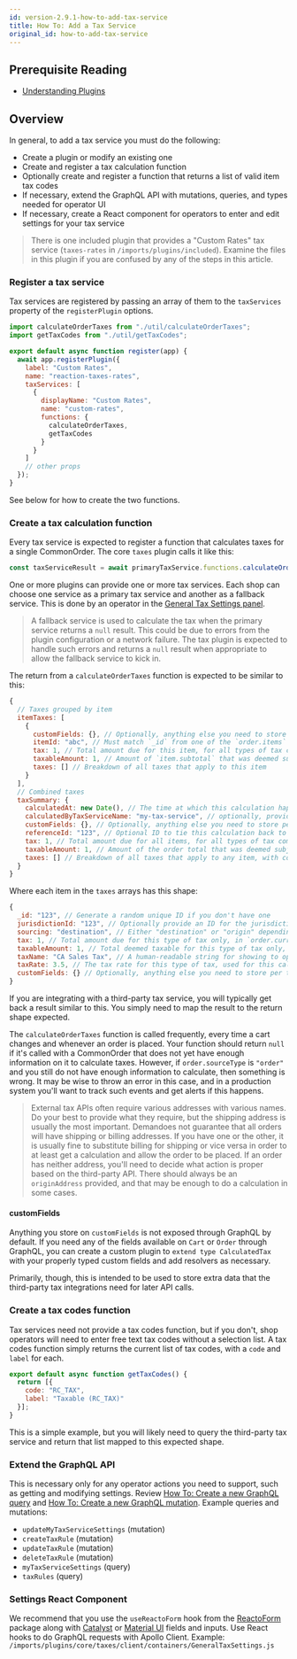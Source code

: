 ```yaml
---
id: version-2.9.1-how-to-add-tax-service
title: How To: Add a Tax Service
original_id: how-to-add-tax-service
---
```


## Prerequisite Reading
- [Understanding Plugins](./core-plugins-intro.md)

## Overview
In general, to add a tax service you must do the following:
- Create a plugin or modify an existing one
- Create and register a tax calculation function
- Optionally create and register a function that returns a list of valid item tax codes
- If necessary, extend the GraphQL API with mutations, queries, and types needed for operator UI
- If necessary, create a React component for operators to enter and edit settings for your tax service

> There is one included plugin that provides a "Custom Rates" tax service (`taxes-rates` in `/imports/plugins/included`). Examine the files in this plugin if you are confused by any of the steps in this article.

### Register a tax service

Tax services are registered by passing an array of them to the `taxServices` property of the `registerPlugin` options.

```js
import calculateOrderTaxes from "./util/calculateOrderTaxes";
import getTaxCodes from "./util/getTaxCodes";

export default async function register(app) {
  await app.registerPlugin({
    label: "Custom Rates",
    name: "reaction-taxes-rates",
    taxServices: [
      {
        displayName: "Custom Rates",
        name: "custom-rates",
        functions: {
          calculateOrderTaxes,
          getTaxCodes
        }
      }
    ]
    // other props
  });
}
```

See below for how to create the two functions.

### Create a tax calculation function

Every tax service is expected to register a function that calculates taxes for a single CommonOrder. The core `taxes` plugin calls it like this:

```js
const taxServiceResult = await primaryTaxService.functions.calculateOrderTaxes({ context, order });
```

One or more plugins can provide one or more tax services. Each shop can choose one service as a primary tax service and another as a fallback service. This is done by an operator in the [General Tax Settings panel]((tax.md#enable-a-tax-service)).

> A fallback service is used to calculate the tax when the primary service returns a `null` result. This could be due to errors from the plugin configuration or a network failure. The tax plugin is expected to handle such errors and returns a `null` result when appropriate to allow the fallback service to kick in.

The return from a `calculateOrderTaxes` function is expected to be similar to this:

```js
{
  // Taxes grouped by item
  itemTaxes: [
    {
      customFields: {}, // Optionally, anything else you need to store per item
      itemId: "abc", // Must match `_id` from one of the `order.items`
      tax: 1, // Total amount due for this item, for all types of tax combined, in `order.currencyCode`
      taxableAmount: 1, // Amount of `item.subtotal` that was deemed subject to taxation, in `order.currencyCode`
      taxes: [] // Breakdown of all taxes that apply to this item
    }
  ],
  // Combined taxes
  taxSummary: {
    calculatedAt: new Date(), // The time at which this calculation happened
    calculatedByTaxServiceName: "my-tax-service", // optionally, provide a name that will be stored on the final order, allowing you to identify which orders this service calculated taxes for and mark the order complete in your external tax service if required
    customFields: {}, // Optionally, anything else you need to store per order fulfillment group
    referenceId: "123", // Optional ID to tie this calculation back to an external system
    tax: 1, // Total amount due for all items, for all types of tax combined, in `order.currencyCode`
    taxableAmount: 1, // Amount of the order total that was deemed subject to taxation, in `order.currencyCode`
    taxes: [] // Breakdown of all taxes that apply to any item, with combined values for all items they applied to
  }
}
```

Where each item in the `taxes` arrays has this shape:

```js
{
  _id: "123", // Generate a random unique ID if you don't have one
  jurisdictionId: "123", // Optionally provide an ID for the jurisdiction this tax is for. Not currently used by core.
  sourcing: "destination", // Either "destination" or "origin" depending on which address triggered this tax
  tax: 1, // Total amount due for this type of tax only, in `order.currencyCode`
  taxableAmount: 1, // Total deemed taxable for this type of tax only, in `order.currencyCode`
  taxName: "CA Sales Tax", // A human-readable string for showing to operators and customers in the UI
  taxRate: 3.5, // The tax rate for this type of tax, used for this calculation
  customFields: {} // Optionally, anything else you need to store per tax line item
}
```

If you are integrating with a third-party tax service, you will typically get back a result similar to this. You simply need to map the result to the return shape expected.

The `calculateOrderTaxes` function is called frequently, every time a cart changes and whenever an order is placed. Your function should return `null` if it's called with a CommonOrder that does not yet have enough information on it to calculate taxes. However, if `order.sourceType` is `"order"` and you still do not have enough information to calculate, then something is wrong. It may be wise to throw an error in this case, and in a production system you'll want to track such events and get alerts if this happens.

> External tax APIs often require various addresses with various names. Do your best to provide what they require, but the shipping address is usually the most important. Demandoes not guarantee that all orders will have shipping or billing addresses. If you have one or the other, it is usually fine to substitute billing for shipping or vice versa in order to at least get a calculation and allow the order to be placed. If an order has neither address, you'll need to decide what action is proper based on the third-party API. There should always be an `originAddress` provided, and that may be enough to do a calculation in some cases.

#### customFields

Anything you store on `customFields` is not exposed through GraphQL by default. If you need any of the fields available on `Cart` or `Order` through GraphQL, you can create a custom plugin to `extend type CalculatedTax` with your properly typed custom fields and add resolvers as necessary.

Primarily, though, this is intended to be used to store extra data that the third-party tax integrations need for later API calls.

### Create a tax codes function

Tax services need not provide a tax codes function, but if you don't, shop operators will need to enter free text tax codes without a selection list. A tax codes function simply returns the current list of tax codes, with a `code` and `label` for each.

```js
export default async function getTaxCodes() {
  return [{
    code: "RC_TAX",
    label: "Taxable (RC_TAX)"
  }];
}
```

This is a simple example, but you will likely need to query the third-party tax service and return that list mapped to this expected shape.

### Extend the GraphQL API

This is necessary only for any operator actions you need to support, such as getting and modifying settings. Review [How To: Create a new GraphQL query](./graphql-create-query.md) and [How To: Create a new GraphQL mutation](./graphql-create-mutation.md). Example queries and mutations:
- `updateMyTaxServiceSettings` (mutation)
- `createTaxRule` (mutation)
- `updateTaxRule` (mutation)
- `deleteTaxRule` (mutation)
- `myTaxServiceSettings` (query)
- `taxRules` (query)

### Settings React Component

We recommend that you use the `useReactoForm` hook from the [ReactoForm](https://github.com/DairyStateDesigns/reacto-form) package along with [Catalyst](https://catalyst.reactioncommerce.com/#/Introduction) or [Material UI](https://material-ui.com/) fields and inputs. Use React hooks to do GraphQL requests with Apollo Client. Example: `/imports/plugins/core/taxes/client/containers/GeneralTaxSettings.js`
